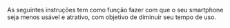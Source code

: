As seguintes instruções tem como função fazer com que o seu smartphone seja menos usável e atrativo, com objetivo de diminuir seu tempo de uso.
